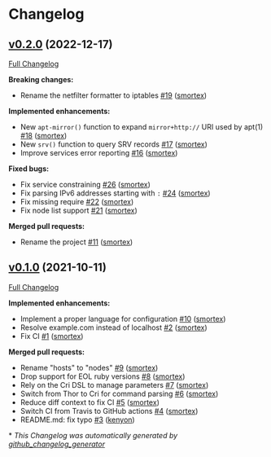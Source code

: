 # Changelog

## [v0.2.0](https://github.com/opus-codium/puffy/tree/v0.2.0) (2022-12-17)

[Full Changelog](https://github.com/opus-codium/puffy/compare/v0.1.0...v0.2.0)

**Breaking changes:**

- Rename the netfilter formatter to iptables [\#19](https://github.com/opus-codium/puffy/pull/19) ([smortex](https://github.com/smortex))

**Implemented enhancements:**

- New `apt-mirror()` function to expand `mirror+http://` URI used by apt\(1\) [\#18](https://github.com/opus-codium/puffy/pull/18) ([smortex](https://github.com/smortex))
- New `srv()` function to query SRV records [\#17](https://github.com/opus-codium/puffy/pull/17) ([smortex](https://github.com/smortex))
- Improve services error reporting [\#16](https://github.com/opus-codium/puffy/pull/16) ([smortex](https://github.com/smortex))

**Fixed bugs:**

- Fix service constraining [\#26](https://github.com/opus-codium/puffy/pull/26) ([smortex](https://github.com/smortex))
- Fix parsing IPv6 addresses starting with `:` [\#24](https://github.com/opus-codium/puffy/pull/24) ([smortex](https://github.com/smortex))
- Fix missing require [\#22](https://github.com/opus-codium/puffy/pull/22) ([smortex](https://github.com/smortex))
- Fix node list support [\#21](https://github.com/opus-codium/puffy/pull/21) ([smortex](https://github.com/smortex))

**Merged pull requests:**

- Rename the project [\#11](https://github.com/opus-codium/puffy/pull/11) ([smortex](https://github.com/smortex))

## [v0.1.0](https://github.com/opus-codium/puffy/tree/v0.1.0) (2021-10-11)

[Full Changelog](https://github.com/opus-codium/puffy/compare/aeea61ce647543fbc4c3567e8b5dd30bee5f0edf...v0.1.0)

**Implemented enhancements:**

- Implement a proper language for configuration [\#10](https://github.com/opus-codium/puffy/pull/10) ([smortex](https://github.com/smortex))
- Resolve example.com instead of localhost [\#2](https://github.com/opus-codium/puffy/pull/2) ([smortex](https://github.com/smortex))
- Fix CI [\#1](https://github.com/opus-codium/puffy/pull/1) ([smortex](https://github.com/smortex))

**Merged pull requests:**

- Rename "hosts" to "nodes" [\#9](https://github.com/opus-codium/puffy/pull/9) ([smortex](https://github.com/smortex))
- Drop support for EOL ruby versions [\#8](https://github.com/opus-codium/puffy/pull/8) ([smortex](https://github.com/smortex))
- Rely on the Cri DSL to manage parameters [\#7](https://github.com/opus-codium/puffy/pull/7) ([smortex](https://github.com/smortex))
- Switch from Thor to Cri for command parsing [\#6](https://github.com/opus-codium/puffy/pull/6) ([smortex](https://github.com/smortex))
- Reduce diff context to fix CI [\#5](https://github.com/opus-codium/puffy/pull/5) ([smortex](https://github.com/smortex))
- Switch CI from Travis to GitHub actions [\#4](https://github.com/opus-codium/puffy/pull/4) ([smortex](https://github.com/smortex))
- README.md: fix typo [\#3](https://github.com/opus-codium/puffy/pull/3) ([kenyon](https://github.com/kenyon))



\* *This Changelog was automatically generated by [github_changelog_generator](https://github.com/github-changelog-generator/github-changelog-generator)*
